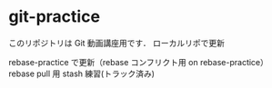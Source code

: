 ﻿# git-practice

このリポジトリは Git 動画講座用です．
ローカルリポで更新

rebase-practice で更新（rebase コンフリクト用 on rebase-practice）
rebase pull 用
stash 練習(トラック済み)
